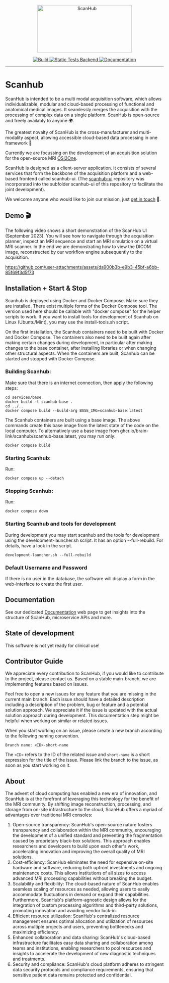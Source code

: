 <p align="center">
  <a href="https://brain-link.de/wp-content/uploads/2022/03/ScanHub.svg"><img src="https://brain-link.de/wp-content/uploads/2022/03/ScanHub.svg" width="300" height="150" alt="ScanHub"></a>
</p>

<p align="center">
<a href="https://github.com/brain-link/scanhub/actions/workflows/build.yml" target="_blank">
    <img src="https://github.com/brain-link/scanhub/actions/workflows/build.yml/badge.svg" alt="Build"/>
</a>
<a href="https://github.com/brain-link/scanhub/actions/workflows/static-tests-backend.yml" target="_blank">
    <img src="https://github.com/brain-link/scanhub/actions/workflows/static-tests-backend.yml/badge.svg" alt="Static Tests Backend"/>
</a>

<a href="https://scanhub.brain-link.de/" target="_blank">
    <img src="https://img.shields.io/badge/Documentation-online-brightgreen" alt="Documentation"/>
</a>
</p>

---

# Scanhub

ScanHub is intended to be a multi modal acquisition software, which allows individualizable, modular and cloud-based processing of functional and anatomical medical images. 
It seamlessly merges the acquisition with the processing of complex data on a single platform.
ScanHub is open-source and freely availably to anyone :earth_africa:.

The greatest novalty of ScanHub is the cross-manufacturer and multi-modality aspect, allowing accessible cloud-based data processing in one framework :rocket:

Currently we are focussing on the development of an acquisition solution for the open-source MRI [OSI2One](https://www.opensourceimaging.org/2023/01/09/first-open-source-mri-scanner-presented-the-osii-one/).

ScanHub is designed as a client-server application. It consists of several services that form the backbone of the acquisition platform and a web-based frontend called scanhub-ui. (The [scanhub-ui](https://github.com/brain-link/scanhub-ui) repository was incorporated into the subfolder scanhub-ui of this repository to facilitate the joint development).

We welcome anyone who would like to join our mission, just [get in touch](mailto:info@brain-link.de) :email:.


## Demo :clapper:

The following video shows a short demonstration of the ScanHub UI (September 2023). You will see how to navigate through the acquisition planner, inspect an MRI sequence and start an MRI simulation on a virtual MRI scanner. In the end we are demonstrating how to view the DICOM image, reconstructed by our workflow engine subsequently to the acquisition.

https://github.com/user-attachments/assets/da900b3b-e9b3-45bf-a6bb-85f69f3d5f73


## Installation + Start & Stop

Scanhub is deployed using Docker and Docker Compose. Make sure they are installed. There exist multiple forms of the Docker Compose tool. The version used here should be callable with "docker compose" for the helper scripts to work. If you want to install tools for development of Scanhub on Linux (Ubuntu/Mint), you may use the install-tools.sh script.

On the first installation, the Scanhub containers need to be built with Docker and Docker Compose. The containers also need to be built again after making certain changes during development, in particular after making changes to the base container, after installing libraries or when changing other structural aspects. When the containers are built, Scanhub can be started and stopped with Docker Compose.

### Building Scanhub:

Make sure that there is an internet connection, then apply the following steps:

    cd services/base
    docker build -t scanhub-base .
    cd ../..
    docker compose build --build-arg BASE_IMG=scanhub-base:latest

The Scanhub containers are built using a base image. The above commands create this base image from the latest state of the code on the local computer. To alternatively use a base image from ghcr.io/brain-link/scanhub/scanhub-base:latest, you may run only:

    docker compose build

### Starting Scanhub:

Run:

    docker compose up --detach

### Stopping Scanhub:

Run:

    docker compose down

### Starting Scanhub and tools for development

During development you may start scanhub and the tools for development using the development-launcher.sh script. It has an option --full-rebuild. For details, have a look in the script.

    development-launcher.sh --full-rebuild


### Default Username and Password

If there is no user in the database, the software will display a form in the web-interface to create the first user.


## Documentation

See our dedicated [Documentation](https://scanhub.brain-link.de/) web page to get insights into the structure of ScanHub, microservice APIs and more.


## State of development

This software is not yet ready for clinical use!


## Contributor Guide

We appreciate every contribution to ScanHub, if you would like to contribute to the project, please contact us.
Based on a stable main-branch, we are implementing features based on issues.

Feel free to open a new issues for any feature that you are missing in the current main branch.
Each issue should have a detailed description including a description of the problem, bug or feature and a potential solution approach.
We appreciate it if the issue is updated with the actual solution approach during development.
This documentation step might be helpful when working on similar or related issues.

When you start working on an issue, please create a new branch according to the following naming convention.

    Branch name: <ID>-short-name

The `<ID>` refers to the ID of the related issue and `short-name` is a short expression for the title of the issue.
Please link the branch to the issue, as soon as you start working on it.


## About

The advent of cloud computing has enabled a new era of innovation, and ScanHub is at the forefront of leveraging this technology for the benefit of the MRI community. By shifting image reconstruction, processing, and storage from on-site infrastructure to the cloud, ScanHub offers a myriad of advantages over traditional MRI consoles:
1.	Open-source transparency: ScanHub's open-source nature fosters transparency and collaboration within the MRI community, encouraging the development of a unified standard and preventing the fragmentation caused by proprietary black-box solutions. This approach enables researchers and developers to build upon each other's work, accelerating innovation and improving the overall quality of MRI solutions.
2.	Cost-efficiency: ScanHub eliminates the need for expensive on-site hardware and software, reducing both upfront investments and ongoing maintenance costs. This allows institutions of all sizes to access advanced MRI processing capabilities without breaking the budget.
3.	Scalability and flexibility: The cloud-based nature of ScanHub enables seamless scaling of resources as needed, allowing users to easily accommodate fluctuations in demand or expand their capabilities. Furthermore, ScanHub's platform-agnostic design allows for the integration of custom processing algorithms and third-party solutions, promoting innovation and avoiding vendor lock-in.
4.	Efficient resource utilization: ScanHub's centralized resource management ensures optimal allocation and utilization of resources across multiple projects and users, preventing bottlenecks and maximizing efficiency.
5.	Enhanced collaboration and data sharing: ScanHub's cloud-based infrastructure facilitates easy data sharing and collaboration among teams and institutions, enabling researchers to pool resources and insights to accelerate the development of new diagnostic techniques and treatments.
6.	Security and compliance: ScanHub's cloud platform adheres to stringent data security protocols and compliance requirements, ensuring that sensitive patient data remains protected and confidential.
